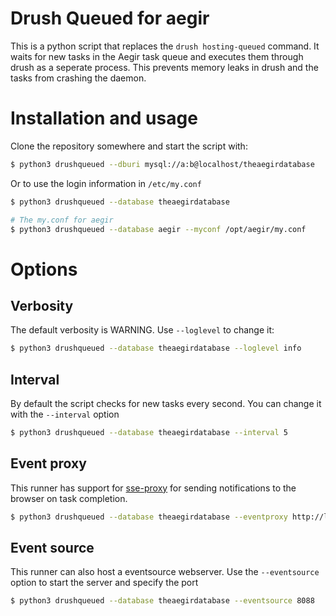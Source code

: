 # Drush Queued for aegir

This is a python script that replaces the `drush hosting-queued` command. It waits for new tasks in the Aegir task queue
 and executes them through drush as a seperate process. This prevents memory leaks in drush and the tasks from crashing
 the daemon.
 
# Installation and usage

Clone the repository somewhere and start the script with:

```bash
$ python3 drushqueued --dburi mysql://a:b@localhost/theaegirdatabase
```

Or to use the login information in `/etc/my.conf`

```bash
$ python3 drushqueued --database theaegirdatabase

# The my.conf for aegir
$ python3 drushqueued --database aegir --myconf /opt/aegir/my.conf
```

# Options

## Verbosity

The default verbosity is WARNING. Use `--loglevel` to change it:

```bash
$ python3 drushqueued --database theaegirdatabase --loglevel info
```

## Interval

By default the script checks for new tasks every second. You can change it with the `--interval` option

```bash
$ python3 drushqueued --database theaegirdatabase --interval 5
```

## Event proxy

This runner has support for [sse-proxy](https://github.com/MartijnBraam/sse-proxy) for sending notifications to the
browser on task completion.

```bash
$ python3 drushqueued --database theaegirdatabase --eventproxy http://localhost:8088/broadcast/
```

## Event source

This runner can also host a eventsource webserver. Use the `--eventsource` option to start the server and specify the port

```bash
$ python3 drushqueued --database theaegirdatabase --eventsource 8088
```